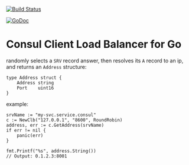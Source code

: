 [![Build Status](https://drone.io/github.com/benschw/consul-clb-go/status.png)](https://drone.io/github.com/benschw/consul-clb-go/latest)

[![GoDoc](http://godoc.org/github.com/benschw/consul-clb-go?status.png)](http://godoc.org/github.com/benschw/consul-clb-go)

# Consul Client Load Balancer for Go

randomly selects a `SRV` record answer, then resolves its `A` record to an ip, and returns an `Address` structure:

	type Address struct {
		Address string
		Port    uint16
	}


example:
	

	srvName := "my-svc.service.consul"
	c := NewClb("127.0.0.1", "8600", RoundRobin)
	address, err := c.GetAddress(srvName)
	if err != nil {
		panic(err)
	}

	fmt.Printf("%s", address.String())
	// Output: 0.1.2.3:8001

